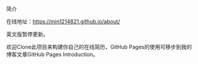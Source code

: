 简介

在线地址：https://min1214821.github.io/about/

英文版暂停更新。

欢迎Clone此项目来构建你自己的在线简历，GitHub Pages的使用可移步到我的博客文章GitHub Pages Introduction。


